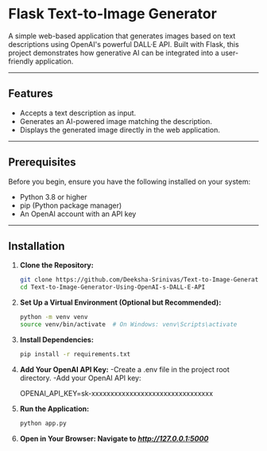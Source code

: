 
# Flask Text-to-Image Generator

A simple web-based application that generates images based on text descriptions using OpenAI's powerful DALL·E API. Built with Flask, this project demonstrates how generative AI can be integrated into a user-friendly application.

---

## Features
- Accepts a text description as input.
- Generates an AI-powered image matching the description.
- Displays the generated image directly in the web application.

---

## Prerequisites
Before you begin, ensure you have the following installed on your system:
- Python 3.8 or higher
- pip (Python package manager)
- An OpenAI account with an API key

---

## Installation

1. **Clone the Repository:**
   ```bash
   git clone https://github.com/Deeksha-Srinivas/Text-to-Image-Generator-Using-OpenAI-s-DALL-E-API.git
   cd Text-to-Image-Generator-Using-OpenAI-s-DALL-E-API
   
2. **Set Up a Virtual Environment (Optional but Recommended):**
   ```bash
   python -m venv venv
   source venv/bin/activate  # On Windows: venv\Scripts\activate

3. **Install Dependencies:**
   ```bash
   pip install -r requirements.txt

4. **Add Your OpenAI API Key:**
    -Create a .env file in the project root directory.
    -Add your OpenAI API key:

     OPENAI_API_KEY=sk-xxxxxxxxxxxxxxxxxxxxxxxxxxxxxxxx

5. **Run the Application:**
   ```bash
   python app.py
6. **Open in Your Browser: Navigate to *http://127.0.0.1:5000***
